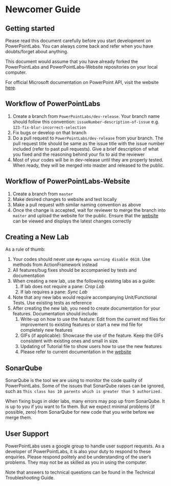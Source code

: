 # Newcomer Guide

## Getting started
Please read this document carefully before you start development on PowerPointLabs. You can always come back and refer when you have doubts/forget about anything.

This document would assume that you have already forked the PowerPointLabs and PowerPointLabs-Website repositories on your local computer.

For official Microsoft documentation on PowerPoint API, visit the website [here](https://msdn.microsoft.com/en-us/library/microsoft.office.interop.powerpoint(v=office.14).aspx).

## Workflow of PowerPointLabs
1. Create a branch from `PowerPointLabs/dev-release`. Your branch name should follow this convention: `issueNumber-description-of-issue` e.g. `123-fix-blur-incorrect-selection`
1. Fix bugs or develop on that branch
1. Do a pull request to `PowerPointLabs/dev-release` from your branch. The pull request title should be same as the issue title with the issue number included (refer to past pull requests). Give a brief description of what you fixed and the reasoning behind your fix to aid the reviewer
1. Most of your codes will be in dev-release until they are properly tested. When ready, they will be merged into master and released to the public.

## Workflow of PowerPointLabs-Website
1. Create a branch from `master`
1. Make desired changes to website and test locally
1. Make a pull request with similar naming convention as above
1. Once the change is accepted, wait for reviewer to merge the branch into `master` and upload the website for the public. Ensure that the [website](http://www.comp.nus.edu.sg/~pptlabs/) can be viewed and displays the latest changes correctly

## Creating a New Lab
As a rule of thumb:
1. Your codes should never use `#pragma warning disable 0618`. Use methods from ActionFramework instead
1. All features/bug fixes should be accompanied by tests and documentation
1. When creating a new lab, use the following existing labs as a guide:
   1. If lab does not require a pane: *Crop Lab*
   1. If lab requires a pane: *Sync Lab*
1. Note that any new labs would require accompanying Unit/Functional Tests. Use existing tests as reference
1. After creating the new lab, you need to create documentation for your features. Documentation should include:
   1. Write-up on how to use the feature: Edit from the current md files for improvement to existing features or start a new md file for completely new features
   1. GIFs (if applicable): Showcase the use of the feature. Keep the GIFs consistent with existing ones and small in size.
   1. Updating of Tutorial file to show users how to use the new features
   1. Please refer to current documentation in the [website](http://www.comp.nus.edu.sg/~pptlabs/docs/)
   
## SonarQube
SonarQube is the tool we are using to monitor the code quality of PowerPointLabs. Some of the issues that SonarQube raises can be ignored, such as `This class has 10 parents which is greater than 5 authorized.`

When fixing bugs in older labs, many errors may pop up from SonarQube. It is up to you if you want to fix them. But we expect minimal problems (if possible, zero) from SonarQube for new code that you write before we merge them.

## User Support
PowerPointLabs uses a google group to handle user support requests. As a developer of PowerPointLabs, it is also your duty to respond to these enquiries. Please respond politely and be understanding of the user’s problems. They may not be as skilled as you in using the computer.

Note that answers to technical questions can be found in the Technical Troubleshooting Guide.
